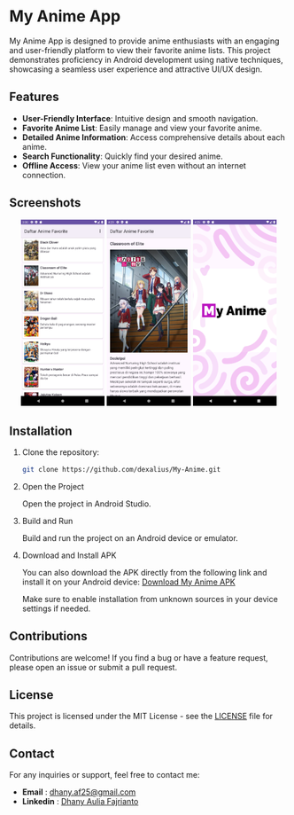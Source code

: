 # My Anime App

My Anime App is designed to provide anime enthusiasts with an engaging and user-friendly platform to view their favorite anime lists. This project demonstrates proficiency in Android development using native techniques, showcasing a seamless user experience and attractive UI/UX design.

## Features

- **User-Friendly Interface**: Intuitive design and smooth navigation.
- **Favorite Anime List**: Easily manage and view your favorite anime.
- **Detailed Anime Information**: Access comprehensive details about each anime.
- **Search Functionality**: Quickly find your desired anime.
- **Offline Access**: View your anime list even without an internet connection.

## Screenshots

<p align="center">
  <img src="https://github.com/dexalius/My-Anime/blob/main/app/src/main/res/drawable/screenshot_my_anime_1.png" alt="Screenshot 1" width="30%" >
  <img src="https://github.com/dexalius/My-Anime/blob/main/app/src/main/res/drawable/screenshot_my_anime_2.png" alt="Screenshot 2" width="30%">
  <img src="https://github.com/dexalius/My-Anime/blob/main/app/src/main/res/drawable/screenshot_my_anime_3.png" alt="Screenshot 3" width="30%">
</p>

## Installation

1. Clone the repository:

   ```bash
   git clone https://github.com/dexalius/My-Anime.git
2. Open the Project

    Open the project in Android Studio.

3. Build and Run

    Build and run the project on an Android device or emulator.

4. Download and Install APK

    You can also download the APK directly from the following link and install it on your Android device: [Download My Anime APK](https://github.com/username/my-anime-app/releases)
    
    Make sure to enable installation from unknown sources in your device settings if needed.


## Contributions

Contributions are welcome! If you find a bug or have a feature request, please open an issue or submit a pull request.

## License

This project is licensed under the MIT License - see the [LICENSE](https://github.com/username/my-anime-app/blob/main/LICENSE) file for details.

## Contact

For any inquiries or support, feel free to contact me:

- **Email**     : dhany.af25@gmail.com
- **Linkedin**  : [Dhany Aulia Fajrianto](https://www.linkedin.com/in/dhanyaufar/)

